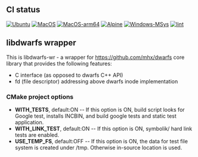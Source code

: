 ##  CI status

[![Ubuntu](https://github.com/tamatebako/libdwarfs/actions/workflows/ubuntu.yml/badge.svg)](https://github.com/tamatebako/libdwarfs/actions/workflows/ubuntu.yml)   [![MacOS](https://github.com/tamatebako/libdwarfs/actions/workflows/macos.yml/badge.svg)](https://github.com/tamatebako/libdwarfs/actions/workflows/macos.yml) [![MacOS-arm64](https://github.com/tamatebako/libdwarfs/actions/workflows/macos-arm64.yml/badge.svg)](https://github.com/tamatebako/libdwarfs/actions/workflows/macos-arm64.yml) [![Alpine](https://github.com/tamatebako/libdwarfs/actions/workflows/alpine.yml/badge.svg)](https://github.com/tamatebako/libdwarfs/actions/workflows/alpine.yml) [![Windows-MSys](https://github.com/tamatebako/libdwarfs/actions/workflows/windows-msys.yml/badge.svg)](https://github.com/tamatebako/libdwarfs/actions/workflows/windows-msys.yml) [![lint](https://github.com/tamatebako/libdwarfs/actions/workflows/lint.yml/badge.svg)](https://github.com/tamatebako/libdwarfs/actions/workflows/lint.yml)

##  libdwarfs wrapper

This is libdwarfs-wr  - a wrapper for https://github.com/mhx/dwarfs core library that provides the following features:
* C interface (as opposed to dwarfs C++ API)
* fd (file descriptor) addressing above dwarfs inode implementation

### CMake project options

* **WITH_TESTS**, default:ON      -- If this option is ON, build script looks for Google test,  installs INCBIN, and build google tests and static test application.
* **WITH_LINK_TEST**, default:ON  -- If this option is ON,  symbolik/ hard link tests are enabled.
* **USE_TEMP_FS**, default:OFF    -- If this option is ON, the data for test file system is created under /tmp.  Otherwise in-source location is used.
